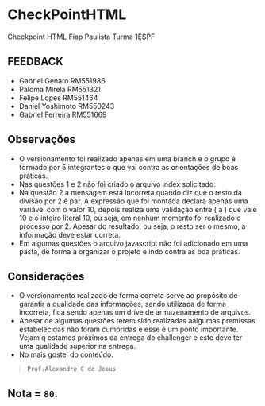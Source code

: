 # CheckPointHTML

Checkpoint HTML Fiap Paulista 
Turma 1ESPF

## FEEDBACK
- Gabriel Genaro RM551986
- Paloma Mirela RM551321
- Felipe Lopes RM551464
- Daniel Yoshimoto RM550243
- Gabriel Ferreira RM551669

## Observações
- O versionamento foi realizado apenas em uma branch e o grupo é formado por 5 integrantes o que vai contra as orientações de boas práticas.
- Nas questões 1 e 2 não foi criado o arquivo index solicitado.
- Na questão 2 a mensagem está incorreta quando diz que o resto da divisão por 2 é par. A expressão que foi montada declara apenas uma variável com o valor 10, depois realiza uma validação entre ( a ) que vale 10 e o inteiro literal 10, ou seja, em nenhum momento foi realizado o processo por 2. Apesar do resultado, ou seja, o resto ser o mesmo, a informação deve estar correta.
- Em algumas questões o arquivo javascript não foi adicionado em uma pasta, de forma a organizar o projeto e indo contra as boa práticas.

## Considerações
- O versionamento realizado de forma correta serve ao propósito de garantir a qualidade das informações, sendo utilizada de forma incorreta, fica sendo apenas um drive de armazenamento de arquivos.
- Apesar de algumas questões terem sido realizadas aalgumas premissas estabelecidas não foram cumpridas e esse é um ponto importante. Vejam q estamos próximos da entrega do challenger e este deve ter uma qualidade superior na entrega.
- No mais gostei do conteúdo.

> `Prof.Alexandre C de Jesus`


## Nota = `80`. 
